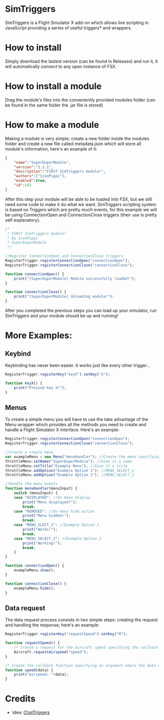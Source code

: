 # SimTriggers
SimTriggers is a Flight Simulator X add-on which allows live scripting in JavaScript providing a series of useful triggers* and wrappers.

# How to install
Simply download the lastest version (can be found in Releases) and run it, it will automatically connect to any open instance of FSX.

# How to install a module
Drag the module's files into the conveniently provided modules folder (can be found in the same folder the .jar file is stored)

# How to make a module
Making a module is very simple; create a new folder inside the modules folder and create a new file called metadata.json which will store all module's information, here's an example of it:
```json
{
    "name":"SuperDuperModule",
    "version":"1.1.1",
    "description":"FIRST SimTriggers module!",
    "authors":["IconPippi"],
    "enabled":true,
    "id":243
}
```
After this step your module will be able to be loaded into FSX, but we still need some code to make it do what we want. SimTriggers scripting system is based on Triggers which are pretty much events, for this example we will be using ConnectionOpen and ConnectionClose triggers (their use is pretty self explanatory).
```js
/*
 * FIRST SimTriggers module!
 * By IconPippi
 * SuperDuperModule
 */

//Register ConnectionOpen and ConnectionClose triggers
RegisterTrigger.registerConnectionOpen("connectionOpen");
RegisterTrigger.registerConnectionClose("connectionClose");

function connectionOpen() {
    print("[SuperDuperModule] Module successfully loaded!");
}

function connectionClose() {
    print("[SuperDuperModule] Unloading module!");
}
```
After you completed the previous steps you can load up your simulator, run SimTriggers and your module should be up and running!

# More Examples:

## Keybind
Keybinding has never been easier. It works just like every other trigger...
```js
RegisterTrigger.registerKey("keyX").setKey("X");

function keyX() {
    print("Pressed key X!");
}
```

## Menus
To create a simple menu you will have to use the take advantage of the Menu wrapper which provides all the methods you need to create and handle a Flight Simulator X interface. Here's an example:
```js
RegisterTrigger.registerConnectionOpen("connectionOpen");
RegisterTrigger.registerConnectionClose("connectionClose");

//Create a simple menu.
var exampleMenu = new Menu("menuHandler"); //Create the menu specifying the handler function
throttleMenu.setName("SuperDuperModule"); //Give it a name
throttleMenu.setTitle("Example Menu"); //Give it a title
throttleMenu.addOption("Example Option 1"); //MENU_SELECT_1
throttleMenu.addOption("Example Option 2"); //MENU_SELECT_2

//Handle the menu events
function menuHandler(menuInput) {
    switch (menuInput) {
    case "DISPLAYED": //On menu display
        print("Menu displayed!");
        break;
    case "REMOVED": //On menu hide action
        print("Menu hidden!");
        break;
    case "MENU_SLECT_1": //Example Option 1
        print("Works!");
        break;
    case "MENU_SELECT_2": //Example Option 2
        print("Working!");
        break;
    }
}

function connectionOpen() {
    exampleMenu.show();
}

function connectionClose() {
    exampleMenu.hide();
}
```

## Data request
The data request process consists in two simple steps: creating the request and handling the response; here's an example:
```js
RegisterTrigger.registerKey("requestSpeed").setKey("M");

function requestSpeed() {
    /* Create a request for the aircraft speed specifying the callback function where the data will be delivered */
    Aircraft.requestAirspeed("speed");
}

/* Create the callback function specifying an argument where the data will be passed */
function speed(data) {
    print("Airspeed: "+data);
}
```

# Credits
- Idea: [ChatTriggers](https://www.chattriggers.com/)